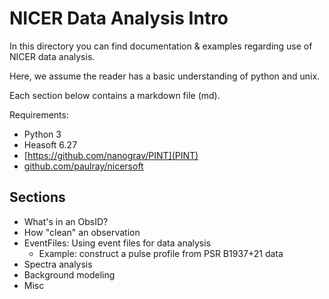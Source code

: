 # NICER Data Analysis Intro

In this directory you can find documentation & examples regarding use of NICER data analysis. 

Here, we assume the reader has a basic understanding of python and unix. 

Each section below contains a markdown file (md).

Requirements: 
* Python 3
* Heasoft 6.27
* [https://github.com/nanograv/PINT](PINT)
* [github.com/paulray/nicersoft](nicersoft)

## Sections
* What's in an ObsID?
* How "clean" an observation
* EventFiles: Using event files for data analysis
    * Example: construct a pulse profile from PSR B1937+21 data
* Spectra analysis
* Background modeling
* Misc
